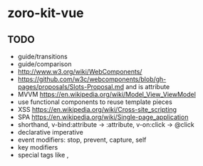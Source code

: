 # zoro-kit-vue

## TODO

- guide/transitions
- guide/comparison
- http://www.w3.org/wiki/WebComponents/
- https://github.com/w3c/webcomponents/blob/gh-pages/proposals/Slots-Proposal.md and is attribute
- MVVM https://en.wikipedia.org/wiki/Model_View_ViewModel
- use functional components to reuse template pieces
- XSS https://en.wikipedia.org/wiki/Cross-site_scripting
- SPA https://en.wikipedia.org/wiki/Single-page_application
- shorthand, v-bind:attribute -> :attribute, v-on:click -> @click
- declarative imperative
- event modifiers: stop, prevent, capture, self
- key modifiers
- special tags like <component>, <template> and <partial>

# component

- http://www.w3.org/TR/custom-elements/#concepts

## registration

- To register a global component, you can use Vue.component(tagName, options).
- You don’t have to register every component globally. You can make a component available only in the scope of another instance/component by registering it with the components instance option.
- The same encapsulation applies for other registerable Vue features, such as directives.
- option data and el must be functions.

### template

- <script type="text/x-template">
- inline template string
- .vue
- HTML template
  - In case of a custom element you should use the is special attribute
  - In case of a <template> inside of a <table> you should use <tbody>

## props

- A child component needs to explicitly declare the props it expects to receive using the props option

- when you pass children without a slot attribute into a component, those children are stored on the component instance at $slots.default.
key, ref, slot

- http://vue-loader.vuejs.org/en/start/spec.html
- https://github.com/w3c/webcomponents/blob/gh-pages/proposals/Slots-Proposal.md
- components must contain exactly one root node (render-function)
- http://vue-loader.vuejs.org/en/features/hot-reload.html
- http://webpack.github.io/docs/code-splitting.html
- https://webpack.github.io/docs/webpack-dev-server.html
- http://vue-loader.vuejs.org/en/configurations/asset-url.html


# lint

- http://vue-loader.vuejs.org/en/workflow/linting.html
- https://github.com/Twiknight/eslint-plugin-vue
- 装了 eslint-plugin-vue 之后 eslint-loader 就可以正常工作了
- https://github.com/hedefalk/atom-vue/issues/16#issuecomment-177169198
- https://github.com/BenoitZugmeyer/eslint-plugin-html
- 只用设置 lint HTML files 即可, 不用安装 eslint-plugin-html

- vue-validator https://github.com/vuejs/vue-validator
- babel-plugin-transform-vue-jsx https://github.com/vuejs/babel-plugin-transform-vue-jsx

